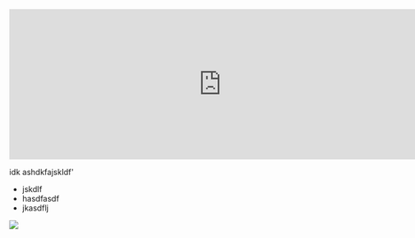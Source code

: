 <iframe src="https://carbon.now.sh/embed?bg=rgba(187%2C187%2C187%2C1)&t=a11y-dark&wt=sharp&l=auto&ds=true&dsyoff=3px&dsblur=13px&wc=true&wa=true&pv=0px&ph=0px&ln=false&fl=1&fm=Hack&fs=14px&lh=133%25&si=false&es=2x&wm=false" style="width: 763px; height: 272px; border:0; transform: scale(1); overflow:hidden;"sandbox="allow-scripts allow-same-origin"></iframe>




idk ashdkfajskldf' 



* jskdlf
* hasdfasdf 
* jkasdflj 



<img src="https://carbon.now.sh/?bg=rgba(187%2C187%2C187%2C1)&t=solarized%20light&wt=sharp&l=auto&ds=true&dsyoff=3px&dsblur=13px&wc=true&wa=true&pv=0px&ph=0px&ln=false&fl=1&fm=Hack&fs=14px&lh=133%25&si=false&es=2x&wm=false" />




